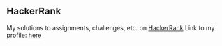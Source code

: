## HackerRank

My solutions to assignments, challenges, etc. on [HackerRank](https://www.hackerrank.com)
Link to my profile: [here](https://www.hackerrank.com/mazur_milosz000)